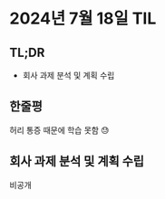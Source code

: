 # 2024년 7월 18일 TIL

## TL;DR

- 회사 과제 분석 및 계획 수립

## 한줄평

허리 통증 때문에 학습 못함 😓

## 회사 과제 분석 및 계획 수립

비공개
